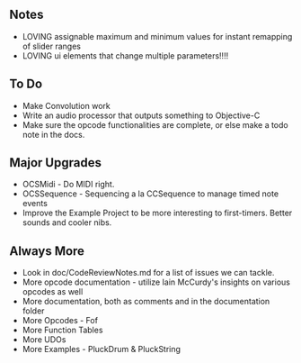 Notes
-----
* LOVING assignable maximum and minimum values for instant remapping of slider ranges
* LOVING ui elements that change multiple parameters!!!!

To Do
-----
* Make Convolution work
* Write an audio processor that outputs something to Objective-C
* Make sure the opcode functionalities are complete, or else make a todo note in the docs.

Major Upgrades
--------------
* OCSMidi - Do MIDI right.
* OCSSequence - Sequencing a la CCSequence to manage timed note events
* Improve the Example Project to be more interesting to first-timers.  Better sounds and cooler nibs.

Always More
-----------
* Look in doc/CodeReviewNotes.md for a list of issues we can tackle.
* More opcode documentation - utilize Iain McCurdy's insights on various opcodes as well
* More documentation, both as comments and in the documentation folder
* More Opcodes - Fof
* More Function Tables
* More UDOs
* More Examples - PluckDrum & PluckString


